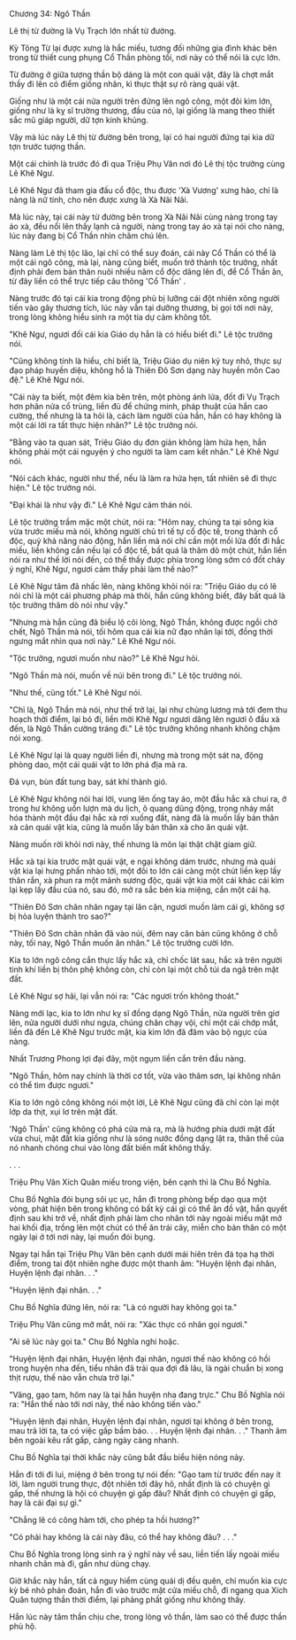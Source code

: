




Chương 34: Ngô Thần


Lê thị từ đường là Vụ Trạch lớn nhất từ đường.

Kỳ Tông Từ lại được xưng là hắc miếu, tương đối những gia đình khác bên trong từ thiết cung phụng Cổ Thần phòng tối, nơi này có thể nói là cực lớn.

Từ đường ở giữa tượng thần bộ dáng là một con quái vật, đây là chợt mắt thấy đi lên có điểm giống nhân, kì thực thật sự rõ ràng quái vật.

Giống như là một cái nửa người trên đứng lên ngô công, một đôi kìm lớn, giống như là kỵ sĩ trường thương, đầu của nó, lại giống là mang theo thiết sắc mũ giáp người, dữ tợn kinh khủng.

Vậy mà lúc này Lê thị từ đường bên trong, lại có hai người đứng tại kia dữ tợn trước tượng thần.

Một cái chính là trước đó đi qua Triệu Phụ Vân nơi đó Lê thị tộc trưởng cùng Lê Khê Ngư.

Lê Khê Ngư đã tham gia đấu cổ độc, thu được 'Xà Vương' xưng hào, chỉ là nàng là nữ tính, cho nên được xưng là Xà Nãi Nãi.

Mà lúc này, tại cái này từ đường bên trong Xà Nãi Nãi cùng nàng trong tay áo xà, đều nổi lên thấy lạnh cả người, nàng trong tay áo xà tại nói cho nàng, lúc này đang bị Cổ Thần nhìn chăm chú lên.

Nàng làm Lê thị tộc lão, lại chỉ có thể suy đoán, cái này Cổ Thần có thể là một cái ngô công, mà lại, nàng cũng biết, muốn trở thành tộc trưởng, nhất định phải đem bản thân nuôi nhiều năm cổ độc dâng lên đi, để Cổ Thần ăn, từ đây liền có thể trực tiếp câu thông 'Cổ Thần' .

Nàng trước đó tại cái kia trong động phủ bị lưỡng cái đột nhiên xông người tiến vào gây thương tích, lúc này vẫn tại dưỡng thương, bị gọi tới nơi này, trong lòng không hiểu sinh ra một tia dự cảm không tốt.

"Khê Ngư, ngươi đối cái kia Giáo dụ hẳn là có hiểu biết đi." Lê tộc trưởng nói.

"Cũng không tính là hiểu, chỉ biết là, Triệu Giáo dụ niên kỷ tuy nhỏ, thực sự đạo pháp huyền diệu, không hổ là Thiên Đô Sơn dạng này huyền môn Cao đệ." Lê Khê Ngư nói.

"Cái này ta biết, một đêm kia bên trên, một phòng ánh lửa, đốt đi Vụ Trạch hơn phân nửa cổ trùng, liền đủ để chứng minh, pháp thuật của hắn cao cường, thế nhưng là ta hỏi là, cách làm người của hắn, hắn có hay không là một cái lời ra tất thực hiện nhân?" Lê tộc trưởng nói.

"Bằng vào ta quan sát, Triệu Giáo dụ đơn giản không làm hứa hẹn, hắn không phải một cái nguyện ý cho người ta làm cam kết nhân." Lê Khê Ngư nói.

"Nói cách khác, người như thế, nếu là làm ra hứa hẹn, tất nhiên sẽ đi thực hiện." Lê tộc trưởng nói.

"Đại khái là như vậy đi." Lê Khê Ngư cảm thán nói.

Lê tộc trưởng trầm mặc một chút, nói ra: "Hôm nay, chúng ta tại sông kia vừa trước miếu mà nói, không người chủ trì tế tự cổ độc tế, trong thành cổ độc, quỷ khả năng náo động, hắn liền mà nói chỉ cần một mồi lửa đốt đi hắc miếu, liền không cần nếu lại cổ độc tế, bất quá là thăm dò một chút, hắn liền nói ra như thế lời nói đến, có thể thấy được phía trong lòng sớm có đốt cháy ý nghĩ, Khê Ngư, ngươi cảm thấy phải làm thế nào?"

Lê Khê Ngư tâm đã nhấc lên, nàng không khỏi nói ra: "Triệu Giáo dụ có lẽ nói chỉ là một cái phương pháp mà thôi, hắn cũng không biết, đây bất quá là tộc trưởng thăm dò nói như vậy."

"Nhưng mà hắn cũng đã biểu lộ cõi lòng, Ngô Thần, không được ngồi chờ chết, Ngô Thần mà nói, tối hôm qua cái kia nữ đạo nhân lại tới, đồng thời ngưng mắt nhìn qua nơi này." Lê Khê Ngư nói.

"Tộc trưởng, ngươi muốn như nào?" Lê Khê Ngư hỏi.

"Ngô Thần mà nói, muốn về núi bên trong đi." Lê tộc trưởng nói.

"Như thế, cũng tốt." Lê Khê Ngư nói.

"Chỉ là, Ngô Thần mà nói, như thế trở lại, lại như chủng lương mà tới đem thu hoạch thời điểm, lại bỏ đi, liền mời Khê Ngư ngươi dâng lên ngươi ô đầu xà đến, là Ngô Thần cường tráng đi." Lê tộc trưởng không nhanh không chậm nói xong.

Lê Khê Ngư lại là quay người liền đi, nhưng mà trong một sát na, động phòng dao, một cái quái vật to lớn phá địa mà ra.

Đá vụn, bùn đất tung bay, sát khí thành gió.

Lê Khê Ngư không nói hai lời, vung lên ống tay áo, một đầu hắc xà chui ra, ở trong hư không uốn lượn mà du lịch, ô quang dũng động, trong nháy mắt hóa thành một đầu đại hắc xà rơi xuống đất, nàng đã là muốn lấy bản thân xà cản quái vật kia, cũng là muốn lấy bản thân xà cho ăn quái vật.

Nàng muốn rời khỏi nơi này, thế nhưng là môn lại thật chặt giam giữ.

Hắc xà tại kia trước mặt quái vật, e ngại không dám trước, nhưng mà quái vật kia lại hưng phấn nhào tới, một đôi to lớn cái càng một chút liền kẹp lấy thân rắn, xà phun ra một mảnh sương độc, quái vật kia một cái khác cái kìm lại kẹp lấy đầu của nó, sau đó, mở ra sắc bén kia miệng, cắn một cái hạ.

"Thiên Đô Sơn chân nhân ngay tại lân cận, ngươi muốn làm cái gì, không sợ bị hỏa luyện thành tro sao?"

"Thiên Đô Sơn chân nhân đã vào núi, đêm nay căn bản cũng không ở chỗ này, tối nay, Ngô Thần muốn ăn nhân." Lê tộc trưởng cười lớn.

Kia to lớn ngô công cắn thực lấy hắc xà, chỉ chốc lát sau, hắc xà trên người tinh khí liền bị thôn phệ không còn, chỉ còn lại một chỗ túi da ngã trên mặt đất.

Lê Khê Ngư sợ hãi, lại vẫn nói ra: "Các ngươi trốn không thoát."

Nàng mới lạc, kia to lớn như kỵ sĩ đồng dạng Ngô Thần, nửa người trên giơ lên, nửa người dưới như ngựa, chúng chân chạy vội, chỉ một cái chớp mắt, liền đã đến Lê Khê Ngư trước mặt, kia kìm lớn đã đâm vào bộ ngực của nàng.

Nhất Trương Phong lợi đại đây, một ngụm liền cắn trên đầu nàng.

"Ngô Thần, hôm nay chính là thời cơ tốt, vừa vào thâm sơn, lại không nhân có thể tìm được ngươi."

Kia to lớn ngô công không nói một lời, Lê Khê Ngư cũng đã chỉ còn lại một lớp da thịt, xụi lơ trên mặt đất.

'Ngô Thần' cũng không có phá cửa mà ra, mà là hướng phía dưới mặt đất vừa chui, mặt đất kia giống như là sóng nước đồng dạng lật ra, thân thể của nó nhanh chóng chui vào lòng đất biến mất không thấy.

. . .

Triệu Phụ Vân Xích Quân miếu trong viện, bên cạnh thì là Chu Bồ Nghĩa.

Chu Bồ Nghĩa đói bụng sôi ục ục, hắn đi trong phòng bếp dạo qua một vòng, phát hiện bên trong không có bất kỳ cái gì có thể ăn đồ vật, hắn quyết định sau khi trở về, nhất định phải làm cho nhân tới này ngoài miếu mặt mở hai khối địa, trồng lên một chút có thể ăn trái cây, miễn cho bản thân có một ngày lại ở tới nơi này, lại muốn đói bụng.

Ngay tại hắn tại Triệu Phụ Vân bên cạnh dưới mái hiên trên đá tọa hạ thời điểm, trong tai đột nhiên nghe được một thanh âm: "Huyện lệnh đại nhân, Huyện lệnh đại nhân. . ."

"Huyện lệnh đại nhân. . ."

Chu Bồ Nghĩa đứng lên, nói ra: "Là có người hay không gọi ta."

Triệu Phụ Vân cũng mở mắt, nói ra: "Xác thực có nhân gọi ngươi."

"Ai sẽ lúc này gọi ta." Chu Bồ Nghĩa nghi hoặc.

"Huyện lệnh đại nhân, Huyện lệnh đại nhân, ngươi thế nào không có hồi trong huyện nha đến, tiểu nhân đã trải qua đợi đã lâu, là ngài chuẩn bị xong thịt rượu, thế nào vẫn chưa trở lại."

"Vâng, gạo tam, hôm nay là tại hắn huyện nha đang trực." Chu Bồ Nghĩa nói ra: "Hắn thế nào tới nơi này, thế nào không tiến vào."

"Huyện lệnh đại nhân, Huyện lệnh đại nhân, ngươi tại không ở bên trong, mau trả lời ta, ta có việc gấp bẩm báo. . . Huyện lệnh đại nhân. . ." Thanh âm bên ngoài kêu rất gấp, càng ngày càng nhanh.

Chu Bồ Nghĩa tại thời khắc này cũng bắt đầu biểu hiện nóng nảy.

Hắn đi tới đi lui, miệng ở bên trong tự nói đến: "Gạo tam từ trước đến nay ít lời, làm người trung thực, đột nhiên tới đây hô, nhất định là có chuyện gì gấp, thế nhưng là hội có chuyện gì gấp đâu? Nhất định có chuyện gì gấp, hay là cái đại sự gì."

"Chẳng lẽ có công hàm tới, cho phép ta hồi hương?"

"Có phải hay không là cái này đâu, có thể hay không đâu? . . ."

Chu Bồ Nghĩa trong lòng sinh ra ý nghĩ này về sau, liền tiến lấy ngoài miếu nhanh chân mà đi, gần như dùng chạy.

Giờ khắc này hắn, tất cả nguy hiểm cùng quái dị đều quên, chỉ muốn kia cực kỳ bé nhỏ phán đoán, hắn đi vào trước mặt cửa miếu chỗ, đi ngang qua Xích Quân tượng thần thời điểm, lại phảng phất giống như không thấy.

Hắn lúc này tâm thần chịu che, trong lòng vô thần, làm sao có thể được thần phù hộ.




